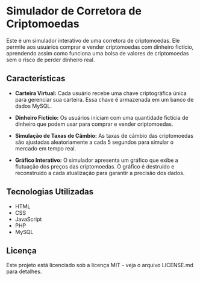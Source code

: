 # Simulador de Corretora de Criptomoedas

Este é um simulador interativo de uma corretora de criptomoedas. Ele permite aos usuários comprar e vender criptomoedas com dinheiro fictício, aprendendo assim como funciona uma bolsa de valores de criptomoedas sem o risco de perder dinheiro real.

## Características

- **Carteira Virtual:** Cada usuário recebe uma chave criptográfica única para gerenciar sua carteira. Essa chave é armazenada em um banco de dados MySQL.

- **Dinheiro Fictício:** Os usuários iniciam com uma quantidade fictícia de dinheiro que podem usar para comprar e vender criptomoedas.

- **Simulação de Taxas de Câmbio:** As taxas de câmbio das criptomoedas são ajustadas aleatoriamente a cada 5 segundos para simular o mercado em tempo real.

- **Gráfico Interativo:** O simulador apresenta um gráfico que exibe a flutuação dos preços das criptomoedas. O gráfico é destruído e reconstruído a cada atualização para garantir a precisão dos dados.

## Tecnologias Utilizadas

- HTML
- CSS
- JavaScript
- PHP
- MySQL


## Licença

Este projeto está licenciado sob a licença MIT - veja o arquivo LICENSE.md para detalhes.

